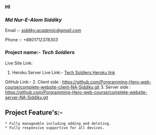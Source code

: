 ### HI
### *Md Nur-E-Alom Siddiky*

 Email :- *siddiky.academic@gmail.com*

 Phone :- *+8801712378303*
 
### Project name:- *Tech Soldiers*

Live Site Link: 
1. Heroku Server Live Link:- [Tech Soldiers Heroku link](https://tech-soldiers.web.app/)

GitHub Link:-
2. Client side : https://github.com/Porgramming-Hero-web-course/complete-website-client-NA-Siddiky.git
3. Server side : https://github.com/Porgramming-Hero-web-course/complete-website-server-NA-Siddiky.git

## Project Feature's:-

    * Fully manageable including adding and deleting.
    * Fully responsive supportive for all devices.


